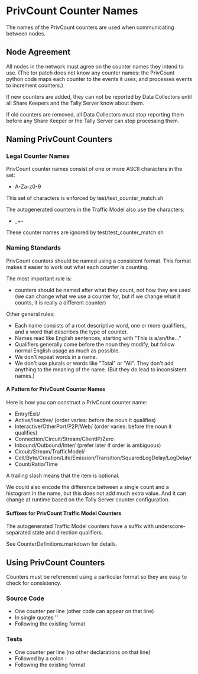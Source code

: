 # PrivCount Counter Names

The names of the PrivCount counters are used when communicating between nodes.

## Node Agreement

All nodes in the network must agree on the counter names they intend to use.
(The tor patch does not know any counter names: the PrivCount python code maps
each counter to the events it uses, and processes events to increment
counters.)

If new counters are added, they can not be reported by Data Collectors until
all Share Keepers and the Tally Server know about them.

If old counters are removed, all Data Collectors must stop reporting them
before any Share Keeper or the Tally Server can stop processing them.

## Naming PrivCount Counters

### Legal Counter Names

PrivCount counter names consist of one or more ASCII characters in the set:
* A-Za-z0-9

This set of characters is enforced by test/test_counter_match.sh

The autogenerated counters in the Traffic Model also use the characters:
* _+-

These counter names are ignored by test/test_counter_match.sh

### Naming Standards

PrivCount counters should be named using a consistent format.
This format makes it easier to work out what each counter is counting.

The most important rule is:
* counters should be named after what they count, not how they are used
  (we can change what we use a counter for, but if we change what it counts,
  it is really a different counter)

Other general rules:
* Each name consists of a root descriptive word, one or more qualifiers, and a
  word that describes the type of counter.
* Names read like English sentences, starting with "This is a/an/the..."
* Qualifiers generally come before the noun they modify, but follow normal
  English usage as much as possible.
* We don't repeat words in a name.
* We don't use plurals or words like "Total" or "All". They don't add anything
  to the meaning of the name. (But they do lead to inconsistent names.)

#### A Pattern for PrivCount Counter Names

Here is how you can construct a PrivCount counter name:
* Entry/Exit/
* Active/Inactive/ (order varies: before the noun it qualifies)
* Interactive/OtherPort/P2P/Web/ (order varies: before the noun it qualifies)
* Connection/Circuit/Stream/ClientIP/Zero
* Inbound/Outbound/Inter/ (prefer later if order is ambiguous)
* Circuit/Stream/TrafficModel/
* Cell/Byte/Creation/Life/Emission/Transition/SquaredLogDelay/LogDelay/
* Count/Ratio/Time

A trailing slash means that the item is optional.

We could also encode the difference between a single count and a histogram
in the name, but this does not add much extra value. And it can change at
runtime based on the Tally Server counter configuration.

#### Suffixes for PrivCount Traffic Model Counters

The autogenerated Traffic Model counters have a suffix with
underscore-separated state and direction qualifiers.

See CounterDefinitions.markdown for details.

## Using PrivCount Counters

Counters must be referenced using a particular format so they are easy to
check for consistency.

### Source Code
* One counter per line (other code can appear on that line)
* In single quotes ''
* Following the existing format

### Tests

* One counter per line (no other declarations on that line)
* Followed by a colon :
* Following the existing format

